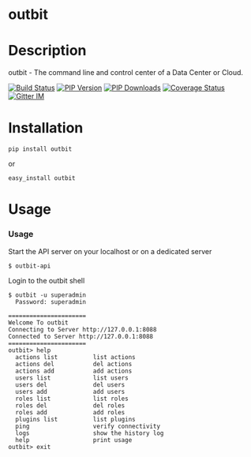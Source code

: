 outbit
=====================

Description
===========

outbit - The command line and control center of a Data Center or Cloud.

[![Build Status](https://secure.travis-ci.org/starboarder2001/outbit.png?branch=develop "outbit latest build")](http://travis-ci.org/starboarder2001/outbit)
[![PIP Version](https://img.shields.io/pypi/v/outbit.svg "outbit PyPI version")](https://pypi.python.org/pypi/outbit)
[![PIP Downloads](https://img.shields.io/pypi/dm/outbit.svg "outbit PyPI downloads")](https://pypi.python.org/pypi/outbit)
[![Coverage Status](https://coveralls.io/repos/github/starboarder2001/outbit/badge.svg?branch=develop)](https://coveralls.io/github/starboarder2001/outbit?branch=develop)
[![Gitter IM](https://badges.gitter.im/Join%20Chat.svg)](https://gitter.im/starboarder2001/outbit)


Installation
===========

```shell
pip install outbit
```

or

```shell
easy_install outbit
```

Usage
===========

### Usage

Start the API server on your localhost or on a dedicated server
```shell
$ outbit-api
```

Login to the outbit shell
```shell
$ outbit -u superadmin
  Password: superadmin
```

```shell
======================
Welcome To outbit
Connecting to Server http://127.0.0.1:8088
Connected to Server http://127.0.0.1:8088
======================
outbit> help
  actions list          list actions
  actions del           del actions
  actions add           add actions
  users list            list users
  users del             del users
  users add             add users
  roles list            list roles
  roles del             del roles
  roles add             add roles
  plugins list          list plugins
  ping                  verify connectivity
  logs                  show the history log
  help                  print usage
outbit> exit
```
